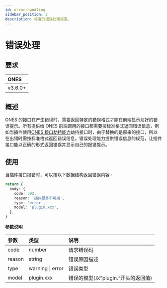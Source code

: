 ```yaml
---
id: error-handling
sidebar_position: 3
description: 标准的错误处理规范。
---
```


# 错误处理

## 要求

| **ONES** |
| :------- |
| v3.6.0+  |

## 概述

ONES 的接口在产生错误时，需要返回特定的错误格式才能在前端显示友好的错误提示。所有提供给 ONES 前端调用的接口都需要按标准格式返回错误信息，例如当插件使用[ONES 接口劫持能力](../business/ONES-API/ONES-API-interception.md)劫持接口时，由于替换的是原来的接口，所以在出错时需按标准格式返回错误信息。错误处理能力提供错误信息的规范，让插件接口能以正确的形式返回错误并显示自己的报错提示。

## 使用

当插件接口报错时，可以按以下数据结构返回错误内容··

```typescript
return {
  body: {
    code: 502,
    reason: '插件服务不可用',
    type: 'error',
    model: 'plugin.xxx',
  },
}
```

**参数说明**

| 参数   | 类型             | 说明                                |
| :----- | :--------------- | :---------------------------------- |
| code   | number           | 请求错误码                          |
| reason | string           | 错误原因描述                        |
| type   | warning \| error | 错误类型                            |
| model  | plugin.xxx       | 错误的模型(以”plugin.“开头的返回值) |
